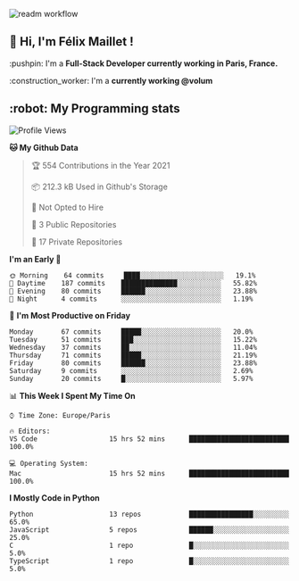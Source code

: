 ![readm workflow](https://github.com/fmaillet24/fmaillet24/actions/workflows/main.yml/badge.svg)

<h2>👋 Hi, I'm Félix Maillet !</h2>

<p>:pushpin: I'm a <strong>Full-Stack Developer currently working in Paris, France.</strong></p>
<p>:construction_worker: I'm a <strong>currently working @volum</strong></p>

<h2>:robot: My Programming stats</h2>

<!--START_SECTION:waka-->
![Profile Views](http://img.shields.io/badge/Profile%20Views-0-blue)

**🐱 My Github Data** 

> 🏆 554 Contributions in the Year 2021
 > 
> 📦 212.3 kB Used in Github's Storage 
 > 
> 🚫 Not Opted to Hire
 > 
> 📜 3 Public Repositories 
 > 
> 🔑 17 Private Repositories  
 > 
**I'm an Early 🐤** 

```text
🌞 Morning    64 commits     ████░░░░░░░░░░░░░░░░░░░░░   19.1% 
🌆 Daytime    187 commits    ██████████████░░░░░░░░░░░   55.82% 
🌃 Evening    80 commits     ██████░░░░░░░░░░░░░░░░░░░   23.88% 
🌙 Night      4 commits      ░░░░░░░░░░░░░░░░░░░░░░░░░   1.19%

```
📅 **I'm Most Productive on Friday** 

```text
Monday       67 commits     █████░░░░░░░░░░░░░░░░░░░░   20.0% 
Tuesday      51 commits     ███░░░░░░░░░░░░░░░░░░░░░░   15.22% 
Wednesday    37 commits     ██░░░░░░░░░░░░░░░░░░░░░░░   11.04% 
Thursday     71 commits     █████░░░░░░░░░░░░░░░░░░░░   21.19% 
Friday       80 commits     ██████░░░░░░░░░░░░░░░░░░░   23.88% 
Saturday     9 commits      ░░░░░░░░░░░░░░░░░░░░░░░░░   2.69% 
Sunday       20 commits     █░░░░░░░░░░░░░░░░░░░░░░░░   5.97%

```


📊 **This Week I Spent My Time On** 

```text
⌚︎ Time Zone: Europe/Paris

🔥 Editors: 
VS Code                  15 hrs 52 mins      █████████████████████████   100.0%

💻 Operating System: 
Mac                      15 hrs 52 mins      █████████████████████████   100.0%

```

**I Mostly Code in Python** 

```text
Python                   13 repos            ████████████████░░░░░░░░░   65.0% 
JavaScript               5 repos             ██████░░░░░░░░░░░░░░░░░░░   25.0% 
C                        1 repo              █░░░░░░░░░░░░░░░░░░░░░░░░   5.0% 
TypeScript               1 repo              █░░░░░░░░░░░░░░░░░░░░░░░░   5.0%

```



<!--END_SECTION:waka-->
